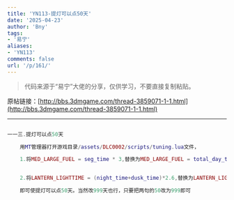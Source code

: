 ```yaml
---
title: 'YN113-提灯可以点50天'
date: '2025-04-23'
author: 'Bny'
tags:
- '易宁'
aliases:
- 'YN113'
comments: false
url: '/p/161/'
---
```


> 代码来源于“易宁”大佬的分享，仅供学习，不要直接复制粘贴。

原帖链接：[http://bbs.3dmgame.com/thread-3859071-1-1.html](http://bbs.3dmgame.com/thread-3859071-1-1.html)

---

```lua  

一一三.提灯可以点50天

	用MT管理器打开游戏目录/assets/DLC0002/scripts/tuning.lua文件，

	1.将MED_LARGE_FUEL = seg_time * 3,替换为MED_LARGE_FUEL = total_day_time*50,


	2.将LANTERN_LIGHTTIME = (night_time+dusk_time)*2.6,替换为LANTERN_LIGHTTIME = total_day_time*50,

	即可使提灯可以点50天。当然改999天也行，只要把两句的50改为999即可

```  

